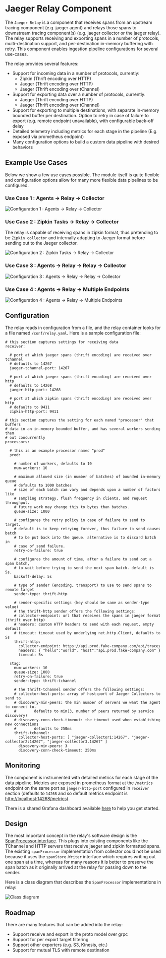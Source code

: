# Jaeger Relay Component

The `Jaeger Relay` is a component that receives spans from an upstream
tracing component (e.g. jaeger agent) and relays those spans to downstream tracing
component(s) (e.g. jaeger collector or the jaeger relay). The relay supports
receiving and exporting spans in a number of protocols, multi-destination
support, and per-destination in-memory buffering with retry. This component enables
ingestion pipeline configurations for several use-cases.

The relay provides several features:
- Support for incoming data in a number of protocols, currently:
  - Zipkin (Thrift encoding over HTTP)
  - Jaeger (Thrift encoding over HTTP)
  - Jaeger (Thrift encoding over tChannel)
- Support for exporting data over a number of protocols, currently:
  - Jaeger (Thrift encoding over HTTP)
  - Jaeger (Thrift encoding over tChannel)
- Support for exporting to multiple destinations, with separate in-memory bounded
  buffer per destination. Option to retry in case of failure to export (e.g. remote
  endpoint unavailable), with configurable back-off delay
- Detailed telemetry including metrics for each stage in the pipeline (E.g. exposed via
  prometheus endpoint)
- Many configuration options to build a custom data pipeline with desired behaviors

## Example Use Cases
Below we show a few use cases possible. The module itself
is quite flexible and configuration options allow for many more
flexible data pipelines to be configured.

### Use Case 1 : Agents -> Relay -> Collector
![Configuration 1 : Agents -> Relay -> Collector](img/relay-config-1.png)

### Use Case 2 : Zipkin Tasks -> Relay -> Collector
The relay is capable of receiving spans in zipkin format, thus
pretending to be `Zipkin collector` and internally adapting to
Jaeger format before sending out to the Jaeger collector.  

![Configuration 2 : Zipkin Tasks -> Relay -> Collector](img/relay-config-2.png)

### Use Case 3 : Agents -> Relay -> Relay -> Collector
![Configuration 3 : Agents -> Relay -> Relay -> Collector](img/relay-config-3.png)

### Use Case 4 : Agents -> Relay -> Multiple Endpoints
![Configuration 4 : Agents -> Relay -> Multiple Endpoints](img/relay-config-4.png)

## Configuration
The relay reads in configuration from a file, and the relay
container looks for a file named `/conf/relay.yaml`. Here is
a sample configuration file:  

```
# this section captures settings for receiving data
receiver:

  # port at which jaeger spans (thrift encoding) are received over tchannel
  # defaults to 14267
  jaeger-tchannel-port: 14267

  # port at which jaeger spans (thrift encoding) are received over http
  # defaults to 14268
  jaeger-http-port: 14268

  # port at which zipkin spans (thrift encoding) are received over http
  # defaults to 9411
  zipkin-http-port: 9411

# this section captures the setting for each named "processor" that buffers
# data in an in-memory bounded buffer, and has several workers sending them
# out concurrently
processors:

  # this is an example processor named "prod"
  prod:

    # number of workers, defaults to 10
    num-workers: 10

    # maximum allowed size (in number of batches) of bounded in-memory queue
    # defaults to 1000 batches
    # size of each batch can vary and depends upon a number of factors like
    # sampling strategy, flush frequency in clients, and request throughput.
    # future work may change this to bytes than batches.
    queue-size: 1000

    # configures the retry policy in case of failure to send to target.
    # default is to keep retrying forever, thus failure to send causes batch
    # to be put back into the queue. alternative is to discard batch in
    # case of send failure.
    retry-on-failure: true

    # configures the amount of time, after a failure to send out a span batch,
    # to wait before trying to send the next span batch. default is 5s.
    backoff-delay: 5s

    # type of sender (encoding, transport) to use to send spans to remote target
    sender-type: thrift-http

    # sender-specific settings (key should be same as sender-type value)
    # the thrift-http sender offers the following settings:
    # collector-endpoint: url that receives the spans in jaeger format (thrift over http)
    # headers: custom HTTP headers to send with each request, empty default
    # timeout: timeout used by underlying net.http.Client, defaults to 5s
    thrift-http:
      collector-endpoint: https://api.prod.fake-company.com/api/traces
      headers: { "hello":"world", "host":"api.prod.fake-company.com" }
      timeout: 5s

  stag:
    num-workers: 10
    queue-size: 1000
    retry-on-failure: true
    sender-type: thrift-tchannel

    # the thrift-tchannel sender offers the following settings:
    # collector-host-ports: array of host:port of Jaeger Collectors to send to
    # discovery-min-peers: the min number of servers we want the agent to connect to.
    #        defaults to min(3, number of peers returned by service discovery)
    # discovery-conn-check-timeout: the timeout used when establishing new connections
    #        defaults to 250ms
    thrift-tchannel:
      collector-host-ports: [ "jaeger-collector1:14267", "jaeger-collector2:14267", "jaeger-collector3.14267" ]
      discovery-min-peers: 3
      discovery-conn-check-timeout: 250ms
```

## Monitoring

The component is instrumented with detailed metrics for each stage of the data
pipeline. Metrics are exposed in prometheus format at the `/metrics` endpoint
on the same port as `jaeger-http-port` configured in `receiver` section
(defaults to `14268` and so default metrics endpoint is
[http://localhost:14268/metrics](http://localhost:14268/metrics)).

There is a shared Grafana dashboard available [here](https://grafana.com/dashboards/8118)
to help you get started.

## Design

The most important concept in the relay's software design is the
[SpanProcessor interface](https://github.com/jaegertracing/jaeger/blob/01ff822b114ff1e583283970daab19fe77fd47e7/cmd/collector/app/span_handler.go#L51).
This plugs into existing components like the TChannel and HTTP servers that
receive jaeger and zipkin formatted spans. The existing `spanProcessor` implementation
from collector could not be used because it uses the `spanStore.Writer` interface
which requires writing out one span at a time, whereas for many reasons it is better
to preserve the span batch as it originally arrived at the relay for passing down
to the sender.

Here is a class diagram that describes the `SpanProcessor` implementations in relay:

![Class diagram](img/class-diagram.png)

## Roadmap

There are many features that can be added into the relay:
- Support receive and export in the proto model over grpc
- Support for per export target filtering
- Support other exporters (e.g. S3, Kinesis, etc.)
- Support for mutual TLS with remote destination

